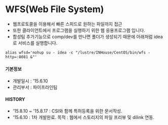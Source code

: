 # WFS(Web File System)
- 웹프로토콜을 이용해서 빠른 스피드로 원하는 파일까지 접근
- 또한 클라이언트에서 프로그램을 실행하기 위한 웹 응용프로그램 입니다.
- 합성팀 추가기능으로 comp/dev를 만나면 폴더가 생성되기 때문에 아래처럼 idea로 서비스를 실행합니다.
```
alias wfsd='nohup su - idea -c "/lustre/INHouse/CentOS/bin/wfs -http=:8081 &"'
```

#### 기본정보
- 개발일시 : '15.6.10
- 관리부서 : 파이프라인팀

#### HISTORY
- '15.8.10 ~ '15.8.17 : CSI와 함께 특허등록을 위한 문서작성.
- '15.6.10 : 1차 개발완료. 목적 : 웹에서 스토리지의 파일 프리뷰 및 dilink 연동.
